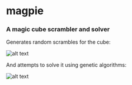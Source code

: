 magpie
======

### A magic cube scrambler and solver

Generates random scrambles for the cube:

![alt text](http://i.imgur.com/UwhN7RD.png "scrambled cube")

And attempts to solve it using genetic algorithms:

![alt text](http://i.imgur.com/p4gKKlJ.png "solved cube")


